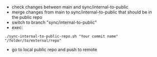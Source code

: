 - check changes between main and sync/internal-to-public
- merge changes from main to sync/internal-to-public that should be in the public repo
- switch to branch "sync/internal-to-public"
- exec:
```
./sync-internal-to-public-repo.sh "Your commit name" "/folder/to/external/repo"
```
- go to local public repo and push to remote